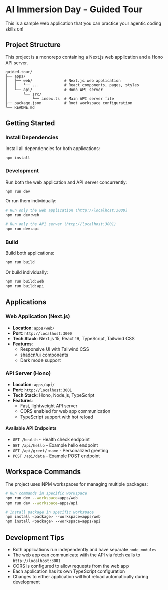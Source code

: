 # AI Immersion Day - Guided Tour

This is a sample web application that you can practice your agentic coding skills on!

## Project Structure

This project is a monorepo containing a Next.js web application and a Hono API server.

```
guided-tour/
├── apps/
│   ├── web/              # Next.js web application
│   │   └── ...           # React components, pages, styles
│   └── api/              # Hono API server
│       └── src/
│           └── index.ts  # Main API server file
├── package.json          # Root workspace configuration
└── README.md
```

## Getting Started

### Install Dependencies

Install all dependencies for both applications:

```bash
npm install
```

### Development

Run both the web application and API server concurrently:

```bash
npm run dev
```

Or run them individually:

```bash
# Run only the web application (http://localhost:3000)
npm run dev:web

# Run only the API server (http://localhost:3001)
npm run dev:api
```

### Build

Build both applications:

```bash
npm run build
```

Or build individually:

```bash
npm run build:web
npm run build:api
```

## Applications

### Web Application (Next.js)

- **Location**: `apps/web/`
- **Port**: `http://localhost:3000`
- **Tech Stack**: Next.js 15, React 19, TypeScript, Tailwind CSS
- **Features**: 
  - Responsive UI with Tailwind CSS
  - shadcn/ui components
  - Dark mode support

### API Server (Hono)

- **Location**: `apps/api/`
- **Port**: `http://localhost:3001`
- **Tech Stack**: Hono, Node.js, TypeScript
- **Features**:
  - Fast, lightweight API server
  - CORS enabled for web app communication
  - TypeScript support with hot reload

#### Available API Endpoints

- `GET /health` - Health check endpoint
- `GET /api/hello` - Example hello endpoint
- `GET /api/greet/:name` - Personalized greeting
- `POST /api/data` - Example POST endpoint

## Workspace Commands

The project uses NPM workspaces for managing multiple packages:

```bash
# Run commands in specific workspace
npm run dev --workspace=apps/web
npm run dev --workspace=apps/api

# Install package in specific workspace
npm install <package> --workspace=apps/web
npm install <package> --workspace=apps/api
```

## Development Tips

- Both applications run independently and have separate `node_modules`
- The web app can communicate with the API via fetch calls to `http://localhost:3001`
- CORS is configured to allow requests from the web app
- Each application has its own TypeScript configuration
- Changes to either application will hot reload automatically during development
